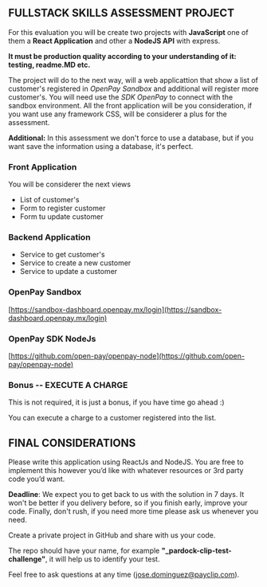 ## FULLSTACK SKILLS ASSESSMENT PROJECT

For this evaluation you will be create two projects with **JavaScript** one of them a **React Application** and other a **NodeJS API** with express.

**It must be production quality according to your understanding of it: testing, readme.MD etc.**

The project will do to the next way, will a web applicattion that show a list of customer's registered in *OpenPay Sandbox* and additional will register more customer's. You will need use the *SDK OpenPay* to connect with the sandbox environment. All the front application will be you consideration, if you want use any framework CSS, will be considerer a plus for the assessment.

**Additional:** In this assessment we don't force to use a database, but if you want save the information using a database, it's perfect.

### Front Application

You will be considerer the next views

* List of customer's
* Form to register customer
* Form tu update customer

### Backend Application

* Service to get customer's
* Service to create a new customer
* Service to update a customer

### OpenPay Sandbox
[https://sandbox-dashboard.openpay.mx/login](https://sandbox-dashboard.openpay.mx/login)

### OpenPay SDK NodeJs
[https://github.com/open-pay/openpay-node](https://github.com/open-pay/openpay-node)

### Bonus -- EXECUTE A CHARGE
This is not required, it is just a bonus, if you have time go ahead :)

You can execute a charge to a customer registered into the list.

## FINAL CONSIDERATIONS
Please write this application using ReactJs and NodeJS. You are free to implement this however you’d like with whatever resources or 3rd party code you’d want.

**Deadline**: We expect you to get back to us with the solution in 7 days. It won't be better if you delivery before, so if you finish early, improve your code. Finally, don't rush, if you need more time please ask us whenever you need.

Create a private project in GitHub and share with us your code.

The repo should have your name, for example **"_pardock-clip-test-challenge"**, it will help us to identify your test.

Feel free to ask questions at any time (jose.dominguez@payclip.com).
